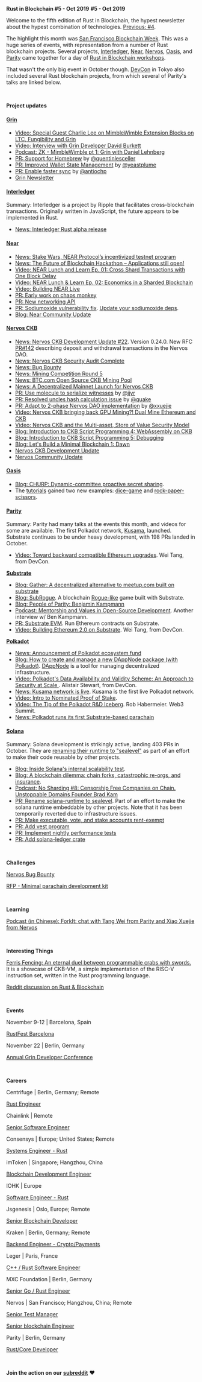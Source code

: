 **Rust in Blockchain #5 - Oct 2019**
**#5 - Oct 2019**

Welcome to the fifth edition of Rust in Blockchain, the hypest newsletter about the hypest combination of technologies. [Previous: #4](https://rustinblockchain.org/2019/10/03/rust-in-blockchain-4-september-2019/).

The highlight this month was [San Francisco Blockchain Week][sfbw]. This was a huge series of events, with representation from a number of Rust blockchain projects. Several projects, [Interledger], [Near], [Nervos], [Oasis], and [Parity] came together for a day of [Rust in Blockchain workshops][ribw].

[sfbw]: https://sfblockchainweek.io
[Interledger]: https://interledger.org/
[Near]: https://nearprotocol.com/
[Nervos]: https://www.nervos.org
[Oasis]: https://www.oasislabs.com/
[Parity]: https://www.parity.io/
[ribw]: https://twitter.com/rust_blockchain/status/1189263450058493953

That wasn't the only big event in October though. [DevCon] in Tokyo also included several Rust blockchain projects, from which several of Parity's talks are linked below.

[DevCon]: https://devcon.org/

&nbsp;


**Project updates**

#### [**Grin**](https://github.com/mimblewimble/grin)

- [Video: Special Guest Charlie Lee on MimbleWimble Extension Blocks on LTC, Fungibility and Grin][grin-video-guest]
- [Video: Interview with Grin Developer David Burkett][grin-interview]
- [Podcast: ZK - MimbleWimble pt 1: Grin with Daniel Lehnberg][grin-podcast]
- [PR: Support for Homebrew][grin-pr-homebrew] by [@quentinlesceller](https://github.com/quentinlesceller)
- [PR: Improved Wallet State Management][grin-pr-walletmanage] by [@yeastplume](https://github.com/yeastplume)
- [PR: Enable faster sync][grin-pr-sync] by [@antiochp](https://github.com/antiochp)
- [Grin Newsletter](https://grinnews.substack.com/)

[grin-video-guest]: https://www.youtube.com/watch?v=J37rUzQZ64k
[grin-interview]: https://www.youtube.com/watch?v=OyEfz6ZqDSw
[grin-podcast]: https://www.zeroknowledge.fm/97
[grin-pr-homebrew]: https://github.com/Homebrew/homebrew-core/pull/45833
[grin-pr-walletmanage]: https://github.com/mimblewimble/grin-rfcs/pull/30
[grin-pr-sync]: https://github.com/mimblewimble/grin-rfcs/pull/29

#### [**Interledger**](https://github.com/interledger-rs/interledger-rs)

Summary: Interledger is a project by Ripple that facilitates cross-blockchain transactions. Originally written in JavaScript, the future appears to be implemented in Rust.

- [News: Interledger Rust alpha release][il-news-1]

[il-news-1]: https://medium.com/interledger-blog/interledger-rust-alpha-release-a6d2394ab554

#### [**Near**](https://github.com/nearprotocol/nearcore)

- [News: Stake Wars, NEAR Protocol’s incentivized testnet program][near-stakewars]
- [News: The Future of Blockchain Hackathon – Applications still open!][near-hackathon]
- [Video: NEAR Lunch and Learn Ep. 01: Cross Shard Transactions with One Block Delay][near-video-crosshhard]
- [Video: NEAR Lunch & Learn Ep. 02: Economics in a Sharded Blockchain][near-video-economics]
- [Video: Building NEAR Live][near-video-tv]
- [PR: Early work on chaos monkey][near-pr-1]
- [PR: New networking API][near-pr-2]
- [PR: Sodiumoxide vulnerability fix][near-pr-3]. [Update your sodiumoxide deps][sodium].
- [Blog: Near Community Update][near-blog]

[sodium]: https://www.reddit.com/r/rust/comments/dguqt3/vulnerability_in_sodiumoxide_generichashdigesteq/
[near-pr-3]: https://github.com/nearprotocol/nearcore/pull/1452
[near-pr-2]: https://github.com/nearprotocol/nearcore/pull/1312
[near-pr-1]: https://github.com/nearprotocol/nearcore/pull/1438
[near-hackathon]: https://nearprotocol.com/blog/the-future-of-blockchain-hackathon/
[near-stakewars]: https://nearprotocol.com/blog/stake-wars-registration-is-now-open/
[near-video-crosshhard]: https://www.youtube.com/watch?v=mhJXsOKoSdg
[near-video-economics]: https://www.youtube.com/watch?v=QhQi2nAd-r0
[near-video-tv]: https://www.twitch.tv/nearprotocol/
[near-blog]: https://nearprotocol.com/blog/goodbye-san-francisco-november-1st-2019/

#### [**Nervos CKB**](https://github.com/nervosnetwork/ckb)
- [News: Nervos CKB Development Update #22][nervos-dev]. Version 0.24.0. New RFC [PR#142][nervos-pr-142] describing deposit and withdrawal transactions in the Nervos DAO.
- [News: Nervos CKB Security Audit Complete][nervos-audit]
- [News: Bug Bounty][nervos-challenges]
- [News: Mining Competition Round 5][nervos-mining]
- [News: BTC.com Open Source CKB Mining Pool][nervos-mining-pool]
- [News: A Decentralized Mainnet Launch for Nervos CKB][nervos-mainnet]
- [PR: Use molecule to serialize witnesses][nervos-pr-1739] by [@jjyr](https://github.com/jjyr)
- [PR: Resolved uncles hash calculation issue][nervos-pr-1707] by [@quake](https://github.com/quake)
- [PR: Adapt to 2-phase Nervos DAO implementation][nervos-pr-1769] by [@xxuejie](https://github.com/xxuejie)
- [Video: Nervos CKB bringing back GPU Mining?! Dual Mine Ethereum and CKB][nervos-mining-video]
- [Video: Nervos CKB and the Multi-asset, Store of Value Security Model][nervos-intro]
- [Blog: Introduction to CKB Script Programming 4: WebAssembly on CKB](nervos-blog-wasm)
- [Blog: Introduction to CKB Script Programming 5: Debugging](nervos-blog-debugging)
- [Blog: Let's Build a Minimal Blockchain 1: Dawn](nervos-blog-minimalchain)
- [Nervos CKB Development Update][nervos-community-dev]
- [Nervos Community Update][nervos-community]

[nervos-dev]: https://medium.com/nervosnetwork/nervos-ckb-development-update-22-97bb2c943364
[nervos-pr-142]: https://github.com/nervosnetwork/rfcs/blob/2aa14e142397570778f300468de2bb427e485507/rfcs/0000-dao-deposit-withdraw/0000-dao-deposit-withdraw.md
[nervos-audit]: https://medium.com/nervosnetwork/nervos-ckb-security-audit-complete-1e7a7561cfb6
[nervos-challenges]: https://medium.com/nervosnetwork/announcing-the-nervos-bug-bounty-ab8ef5a2fc9e
[nervos-mainnet]: https://medium.com/nervosnetwork/a-decentralized-mainnet-launch-for-nervos-ckb-9cb119d15540
[nervos-mining-pool]: https://medium.com/nervosnetwork/btc-com-open-source-ckb-mining-pool-c3ea7809d532
[nervos-mining]: https://medium.com/nervosnetwork/announcing-mining-competition-round-5-stage-three-4861bd1f0b88
[nervos-mining-video]: https://www.youtube.com/watch?time_continue=1&v=bMQwylHiqQw
[nervos-intro]: https://www.youtube.com/watch?v=AXTvoSJo8Cg&t=2s
[nervos-pr-1739]: https://github.com/nervosnetwork/rfcs/blob/2aa14e142397570778f300468de2bb427e485507/rfcs/0000-dao-deposit-withdraw/0000-dao-deposit-withdraw.md
[nervos-pr-1707]: https://github.com/nervosnetwork/ckb/pull/1707
[nervos-pr-1769]: https://github.com/nervosnetwork/ckb/pull/1769
[nervos-blog-wasm]: https://xuejie.space/2019_10_09_introduction_to_ckb_script_programming_wasm_on_ckb/
[nervos-blog-debugging]: https://xuejie.space/2019_10_18_introduction_to_ckb_script_programming_debugging/
[nervos-blog-minimalchain]: https://xuejie.space/2019_10_21_lets_build_a_minimal_blockchain_dawn/
[nervos-community-dev]: https://medium.com/nervosnetwork/tagged/development-updates
[nervos-community]: https://medium.com/nervosnetwork/nervos-community-update-6e9cced395ff

#### [**Oasis**](https://github.com/oasislabs)

- [Blog: CHURP: Dynamic-committee proactive secret sharing][oasis-blog-1].
- The [tutorials][oasis-tut] gained two new examples: [dice-game] and [rock-paper-scissors].

[rock-paper-scissors]: https://github.com/oasislabs/tutorials/tree/master/rock-paper-scissors
[dice-game]: https://github.com/oasislabs/tutorials/tree/master/dice-game
[oasis-tut]: https://github.com/oasislabs/tutorials/pulls
[oasis-blog-1]: https://medium.com/oasislabs/churp-dynamic-committee-proactive-secret-sharing-5b0446061663

#### [**Parity** ](https://github.com/paritytech)

Summary: Parity had many talks at the events this month, and videos for some are available. The first Polkadot network, [Kusama], launched. Substrate continues to be under heavy development, with 198 PRs landed in October.

[Kusama]: https://kusama.network/

- [Video: Toward backward compatible Ethereum upgrades][par-vid-1]. Wei Tang, from DevCon.

[par-vid-1]: https://slideslive.com/38920073/lessons-learned-to-build-a-dapp-on-a-light-client

[**Substrate**](https://github.com/paritytech/substrate)

- [Blog: Gather: A decentralized alternative to meetup.com built on substrate][sub-blog-1]
- [Blog: SubRogue][sub-blog-3]. A blockchain [Rogue-like] game built with Substrate.
- [Blog: People of Parity: Benjamin Kampmann][sub-blog-2]
- [Podcast: Mentorship and Values in Open-Source Development][sub-pod-1]. Another interview w/ Ben Kampmann.
- [PR: Substrate EVM][sub-pr-1]. Run Ethereum contracts on Substrate.
- [Video: Building Ethereum 2.0 on Substrate][sub-vid-1]. Wei Tang, from DevCon.

[Rogue-like]: https://en.wikipedia.org/wiki/Roguelike
[sub-blog-3]: https://medium.com/@edward.thomson/subrogue-8c0a537f02d4
[sub-vid-1]: https://slideslive.com/38920039/building-ethereum-20-on-substrate
[sub-pr-1]: https://github.com/paritytech/substrate/pull/3927
[sub-blog-1]: https://www.parity.io/gather-why-a-decentralized-blockchain-platform-is-the-only-sustainable-answer-to-the-meetup-com-pricing-hike/
[sub-blog-2]: https://www.parity.io/people-of-parity-benjamin-kampmann/
[sub-pod-1]: https://relaychain.fm/7-mentorship-values-open-source

[**Polkadot**](https://github.com/paritytech/polkadot)

- [News: Announcement of Polkadot ecosystem fund][polk-news-1]
- [Blog: How to create and manage a new DAppNode package (with Polkadot)][polk-blog-1]. [DAppNode] is a tool for managing decentralized infrastructure.
- [Video: Polkadot's Data Availability and Validity Scheme: An Approach to Security at Scale ][polk-vid-1]. Alistair Stewart, from DevCon.
- [News: Kusama network is live][polk-news-2]. Kusama is the first live Polkadot network.
- [Video: Intro to Nominated Proof of Stake][polk-vid-2].
- [Video: The Tip of the Polkadot R&D Iceberg][polk-vid-3]. Rob Habermeier. Web3 Summit.
- [News: Polkadot runs its first Substrate-based parachain][polk-news-2]

[polk-news-2]: https://twitter.com/gavofyork/status/1186646273685884930
[polk-vid-3]: https://www.youtube.com/watch?v=4_Ao-nvPIZI
[polk-vid-2]: https://www.youtube.com/watch?v=l3IoHHxZoX0
[polk-news-2]: https://twitter.com/a4fri/status/1188939968531615745
[polk-vid-1]: https://slideslive.com/38920004/polkadots-data-availability-and-validity-scheme-an-approach-to-security-at-scale
[polk-news-1]: https://polkadot.network/announcing-the-polkadot-ecosystem-fund/
[DAppNode]: https://dappnode.io/
[polk-blog-1]: https://medium.com/luguslabs/how-to-create-and-manage-a-new-dappnode-package-b23460b4449

#### [**Solana**](https://github.com/solana-labs/solana)

Summary: Solana development is strikingly active, landing 403 PRs in October. They are [renaming their runtime to "sealevel"][solana-pr-3] as part of an effort to make their code reusable by other projects.

- [Blog: Inside Solana's internal scalability test][solana-blog-1].
- [Blog: A blockchain dilemma: chain forks, catastrophic re-orgs, and insurance][solana-blog-2].
- [Podcast: No Sharding #8: Censorship Free Companies on Chain. Unstoppable Domains Founder Brad Kam][solana-pod]
- [PR: Rename solana-runtime to sealevel][solana-pr-3]. Part of an effort to make the solana runtime embeddable by other projects. Note that it has been temporarily reverted due to infrastructure issues.
- [PR: Make executable, vote, and stake accounts rent-exempt][solana-pr-1]
- [PR: Add vest program][solana-pr-2]
- [PR: Implement nightly performance tests][solana-pr-4]
- [PR: Add solana-ledger crate][solana-pr-5]

[solana-pr-5]: https://github.com/solana-labs/solana/pull/6415
[solana-blog-2]: https://medium.com/solana-labs/a-blockchain-dilemma-chain-forks-catastrophic-re-orgs-and-insurance-3b88a2fbd2ba
[solana-blog-1]: https://medium.com/solana-labs/inside-solanas-internal-scalability-test-cce13aa8c859
[solana-pod]: https://solana.com/censorship-free-companies-on-chain-unstoppable-domains-founder-brad-kam-episode-8-no-sharding-podcast/
[solana-pr-4]: https://github.com/solana-labs/solana/pull/6140
[solana-pr-3]: https://github.com/solana-labs/solana/pull/6239
[solana-pr-2]: https://github.com/solana-labs/solana/pull/5987
[solana-pr-1]: https://github.com/solana-labs/solana/pull/6017

&nbsp;

**Challenges**

[Nervos Bug Bounty](https://bounty.nervos.org/)

[RFP - Minimal parachain development kit](https://github.com/w3f/Web3-collaboration/issues/204)

&nbsp;

**Learning**

[Podcast (in Chinese): ForkIt: chat with Tang Wei from Parity and Xiao Xuejie from Nervos](https://forkit.fm/9)

&nbsp;

**Interesting Things**

[Ferris Fencing: An eternal duel between programmable crabs with swords.](http://www.ferrisfencing.org/) It is a showcase of CKB-VM, a simple implementation of the RISC-V instruction set, written in the Rust programming language.

[Reddit discussion on Rust & Blockchain](https://www.reddit.com/r/rust/comments/dpakxq/rust_2020_more_or_less/f5tpnkx)

&nbsp;

**Events**

November 9-12 | Barcelona, Spain

[RustFest Barcelona](https://barcelona.rustfest.eu/)

November 22 | Berlin, Germany

[Annual Grin Developer Conference](https://grincon.org/)

&nbsp;

**Careers**

Centrifuge | Berlin, Germany; Remote

[Rust Engineer](https://centrifuge.breezy.hr/p/20af596b9ffb01-rust-engineer-centrifuge-chain/)

Chainlink | Remote

[Senior Software Engineer](https://remotive.io/remote-jobs/software-dev/senior-software-engineer-18917)

Consensys | Europe; United States; Remote

[Systems Engineer - Rust](https://consensys.net/open-roles/1792013/)

imToken | Singapore; Hangzhou, China

[Blockchain Development Engineer](https://token.im/careers)

IOHK | Europe

[Software Engineer - Rust](https://iohk.io/careers/#op-345001-software-engineer-rust)

Jsgenesis | Oslo, Europe; Remote

[Senior Blockchain Developer](https://www.jsgenesis.com/jobs/blockchain-developer)

Kraken | Berlin, Germany; Remote

[Backend Engineer - Crypto/Payments](https://jobs.lever.co/kraken/4c18a043-3f9f-4005-a715-7455aaa64b11)

Leger | Paris, France

[C++ / Rust Software Engineer](https://jobs.lever.co/ledger/8555a86e-fbf4-4701-95cb-190a76445bb8)

MXC Foundation | Berlin, Germany

[Senior Go / Rust Engineer](https://www.linkedin.com/jobs/view/1455662885/?refId=3445947911569942562383&trk=d_flagship3_company)

Nervos | San Francisco; Hangzhou, China; Remote

[Senior Test Manager](https://angel.co/company/nervos-1/jobs/589746-senior-test-manager)

[Senior blockchain Engineer](https://angel.co/company/nervos-1/jobs/589230-senior-blockchain-engineer)

Parity | Berlin, Germany

[Rust/Core Developer](https://www.parity.io/jobs/#berlin-rust-core-developer)

&nbsp;

**Join the action on our** [**subreddit**](https://www.reddit.com/r/RustInBlockchain/) **❤️**
